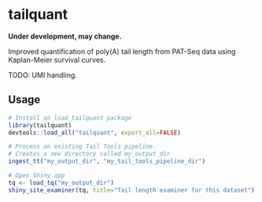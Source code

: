 # tailquant

**Under development, may change.**

Improved quantification of poly(A) tail length from PAT-Seq data using Kaplan-Meier survival curves.

TODO: UMI handling.

## Usage

```r
# Install an load tailquant package
library(tailquant)
devtools::load_all("tailquant", export_all=FALSE)

# Process an existing Tail Tools pipeline.
# Creates a new directory called my_output_dir
ingest_tt("my_output_dir", "my_tail_tools_pipeline_dir")

# Open Shiny app
tq <- load_tq("my_output_dir")
shiny_site_examiner(tq, title="Tail length examiner for this dataset")
```

